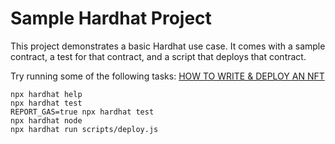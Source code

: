 # Sample Hardhat Project

This project demonstrates a basic Hardhat use case. It comes with a sample contract, a test for that contract, and a script that deploys that contract.

Try running some of the following tasks:
[HOW TO WRITE & DEPLOY AN NFT](https://ethereum.org/en/developers/tutorials/how-to-write-and-deploy-an-nft/)

```shell
npx hardhat help
npx hardhat test
REPORT_GAS=true npx hardhat test
npx hardhat node
npx hardhat run scripts/deploy.js
```
